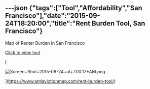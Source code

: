 ---json
{"tags":["Tool","Affordability","San Francisco"],"date":"2015-09-24T18:20:00","title":"Rent Burden Tool, San Francisco"}
---

Map of Renter Burden in San Francisco

[Click to view tool](https://www.antievictionmap.com/rent-burden-tool/)

[

![Screen+Shot+2015-09-24+at+7.00.17+AM.png](/assets/uploads/Screen%2BShot%2B2015-09-24%2Bat%2B7.00.17%2BAM.png)

](https://www.antievictionmap.com/rent-burden-tool/)